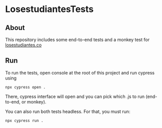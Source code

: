 # LosestudiantesTests
## About
This repository includes some end-to-end tests and a monkey test for [losestudiantes.co](losestudiantes.co)
## Run
To run the tests, open console at the root of this project and run cypress using 
```
npx cypress open .
```
There, cypress interface will open and you can pick which .js to run (end-to-end, or monkey).

You can also run both tests headless. For that, you must run:
```
npx cypress run .
```
